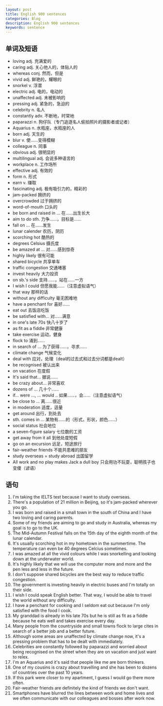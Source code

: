 ```yaml
---
layout: post
title: English 900 sentences
categories: Blog
description: English 900 sentences
keywords: sentence
---
```


## 单词及短语
- loving  adj. 充满爱的
- caring  adj. 关心他人的，体贴人的
- whereas  conj. 然而，但是
- vivid  adj. 鲜艳的，耀眼的
- snorkel  v. 浮潜
- electric  adj. 电的，电动的
- unaffected  adj. 未被影响的
- pressing  adj. 紧急的，急迫的
- celebrity  n. 名人
- constantly  adv.  不断地，时常地
- paparazzi  n. 狗仔队（专门追逐名人偷拍照片的摄影者或记者）
- Aquarius  n. 水瓶座，水瓶座的人
- born  adj. 天生的
- blur  v. 使......变得模糊
- colleague  n. 同事
- obvious  adj. 很明显的
- multilingual  adj. 会说多种语言的
- workplace  n. 工作场所
- effective  adj. 有效的
- form  n. 形式
- earn  v. 赚取
- fascinating  adj. 极有吸引力的，精彩的
- jam-packed  拥挤的
- overcrowded 过于拥挤的
- word-of-mouth  口头的
- be born and raised in ... 在......出生长大
- aim to do sth.  力争......，目标是......
- fall on ...  在......发生
- lunar calender  农历，阴历
- scorching hot  酷热的
- degrees Celsius  摄氏度
- be amazed at ...  对......感到惊奇
- highly likely  很有可能
- shared bicycle  共享单车
- traffic congestion  交通堵塞
- invest heavily  大力投资
- on sb.'s side  支持......，站在......一方
- I wish I could   但愿我能......（注意虚拟语气）
- that way  那样的话
- without any difficulty  毫无困难地
- have a penchant for  喜好......
- eat out  去饭店吃饭
- be satisfied with...  对......满意
- in one's late 70s  快八十岁了
- as fit as a fiddle  非常健康
- take exercise  运动，健身
- flock to   涌到......
- in search of ...  为了获得......，寻求......
- climate change  气候变化
- deal with  应对，处理（deal的过去式和过去分词都是dealt）
- be recognised  被认出来
- on vacation  在度假
- It's said that...  据说......
- be crazy about...  非常喜欢
- dozens of ...  几十个......
- if... were ..., ... would ..  如果......，会......（注意虚拟语气）
- be close to ...  离......很近
- in moderation  适度，适量
- get around  出行，到处去
- sth. comes in ...  某物有......的（形式，形状，颜色......）
- social status  社会地位
- a seven-figure salary  七位数的工资
- get away from it all  到他处度短假
- go on an excursion  远足，短途旅行
- fair-weather friends  不能共患难的朋友
- study overseas = study abroad  出国留学
- All work and no play makes Jack a dull boy  只会用功不玩耍，聪明孩子也变傻（谚语）

## 语句
1. I'm taking the IELTS test because I want to study overseas.
2. There's a population of 21 million in Beijing, so it's jam-packed wherever you go.
3. I was born and raised in a small town in the south of China and I have two loving and caring parents.
4. Some of my friends are aiming to go and study in Australia, whereas my goal is to go to the UK.
5. The Mid-Autumn Festival falls on the 15th day of the eighth month of the lunar calendar.
6. It's usually scorching hot in my hometown in the summertime. The temperature can even be 40 degrees Celcius sometimes.
7. I was amazed at all the vivid colours while I was snorkelling and looking down at the underwater world.
8. It's highly likely that we will use the computer more and more and the pen less and less in the future.
9. I don't suppose shared bicycles are the best way to reduce traffic congestion.
10. The government is investing heavily in electric buses and I'm totally on their side.
11. I wish I could speak English better. That way, I would be able to travel the world without any difficulty.
12. I have a penchant for cooking and I seldom eat out because I'm only satisfied with the food I cook.
13. My granddad is already in his late 70s but he is still as fit as a fiddle because he eats well and takes exercise every day.
14. Many people from the countryside and small towns flock to large cites in search of a better job and a better future.
15. Although some areas are unaffected by climate change now, it's a pressing problem that has to be dealt with immediately.
16. Celebrities are constantly followed by paparazzi and worried about being recognised on the street when they are on vacation and just want to relex.
17. I'm an Aquarius and it's said that people like me are born thinkers.
18. One of my cousins is crazy about travelling and she has been to dozens of countries over the past 10 years.
19. If this park were closer to my apartment, I guess I would go there more often.
20. Fair-weather friends are definitely the kind of friends we don't want.<br>
21. Smartphones have blurred the lines between work and home lives and we often communicate with our colleagues and bosses after work now. 
